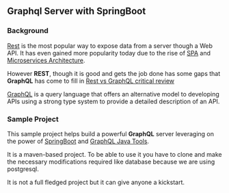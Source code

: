 ## Graphql Server with SpringBoot

### Background

[Rest](https://en.wikipedia.org/wiki/Representational_state_transfer) is the most popular way to expose data from a server though a Web API. It has even gained more popularity today due to the rise of [SPA](https://en.wikipedia.org/wiki/Single-page_application) and [Microservices Architecture](https://en.wikipedia.org/wiki/Microservices).

However **REST**, though it is good and gets the job done has some gaps that **GraphQL** has come to fill in [Rest vs GraphQL critical review](https://blog.goodapi.co/rest-vs-graphql-a-critical-review-5f77392658e7)

[GraphQL](https://graphql.org/) is a query language that offers an alternative model to developing APIs using a strong type system to provide a detailed description of an API.

### Sample Project

This sample project helps build a powerful **GraphQL** server leveraging on the power of [SpringBoot](https://spring.io/projects/spring-boot) and [GraphQL Java Tools](https://github.com/graphql-java-kickstart/graphql-java-tools).

It is a maven-based project. To be able to use it you have to clone and make the necessary modifications required like database because we are using postgresql.

It is not a full fledged project but it can give anyone a kickstart.
